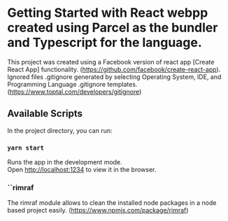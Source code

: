 # Getting Started with React webpp created using Parcel as the bundler and Typescript for the language.

This project was created using a Facebook version of react app [Create React App] functionality. (https://github.com/facebook/create-react-app).
Ignored files .gitignore generated by selecting Operating System, IDE, and Programming Language .gitignore templates. (https://www.toptal.com/developers/gitignore)

## Available Scripts

In the project directory, you can run:

### `yarn start`

Runs the app in the development mode.\
Open [http://localhost:1234](http://localhost:1234) to view it in the browser.

### ``rimraf

The rimraf module allows to clean the installed node packages in a node based project easily. (https://www.npmjs.com/package/rimraf)
